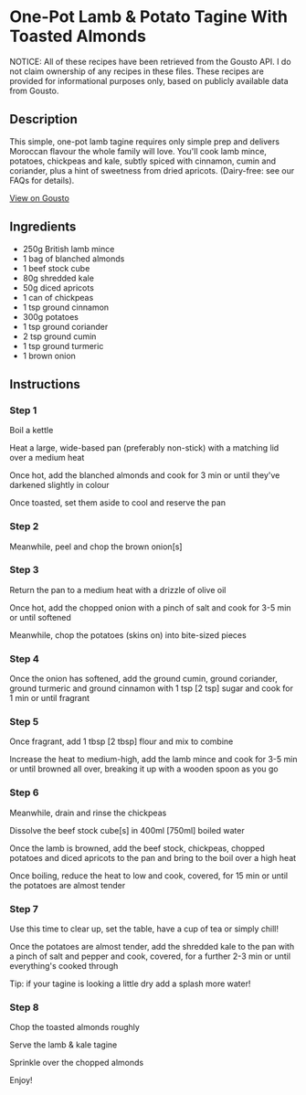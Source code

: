 # One-Pot Lamb & Potato Tagine With Toasted Almonds

NOTICE: All of these recipes have been retrieved from the Gousto API. I do not claim ownership of any recipes in these files. These recipes are provided for informational purposes only, based on publicly available data from Gousto.

## Description

This simple, one-pot lamb tagine requires only simple prep and delivers Moroccan flavour the whole family will love. You'll cook lamb mince, potatoes, chickpeas and kale, subtly spiced with cinnamon, cumin and coriander, plus a hint of sweetness from dried apricots. (Dairy-free: see our FAQs for details).

[View on Gousto](https://www.gousto.co.uk/recipes/cookbook/one-pot-lamb-potato-tagine-with-toasted-almonds)

## Ingredients

- 250g British lamb mince
- 1 bag of blanched almonds
- 1 beef stock cube
- 80g shredded kale
- 50g diced apricots
- 1 can of chickpeas
- 1 tsp ground cinnamon
- 300g potatoes
- 1 tsp ground coriander
- 2 tsp ground cumin
- 1 tsp ground turmeric
- 1 brown onion

## Instructions


### Step 1

Boil a kettle


Heat a large, wide-based pan (preferably non-stick) with a matching lid over a medium heat


Once hot, add the&nbsp;blanched almonds&nbsp;and cook for 3 min or until they've darkened slightly in colour


Once toasted, set them aside to cool and reserve the pan


### Step 2

Meanwhile, peel and chop the&nbsp;brown onion<span class="text-danger">[s]</span>


### Step 3

Return the pan to a medium heat with&nbsp;a drizzle of&nbsp;olive oil


Once hot, add the&nbsp;chopped onion&nbsp;with a pinch of salt and cook for 3-5 min or until softened


Meanwhile, chop the potatoes (skins on) into bite-sized pieces


### Step 4

Once the onion has softened, add&nbsp;the&nbsp;ground&nbsp;cumin,&nbsp;ground coriander, ground&nbsp;turmeric&nbsp;and ground&nbsp;cinnamon&nbsp;with 1 tsp&nbsp;<span class="text-danger">[2 tsp]&nbsp;</span>sugar&nbsp;and cook for 1&nbsp;min or until fragrant&nbsp;&nbsp;


### Step 5

Once fragrant, add 1 tbsp&nbsp;<span class="text-danger">[2 tbsp]&nbsp;</span>flour&nbsp;and mix to combine


Increase the heat to medium-high, add the&nbsp;lamb mince&nbsp;and cook for 3-5 min or until browned all over, breaking it up with a wooden spoon as you go


### Step 6

Meanwhile, drain and rinse the&nbsp;chickpeas


Dissolve the&nbsp;beef stock cube<span class="text-danger">[s]</span><span class="text-danger">&nbsp;</span>in 400ml&nbsp;<span class="text-danger">[750ml]&nbsp;</span>boiled water


Once the lamb is browned, add the&nbsp;beef stock,&nbsp;chickpeas,&nbsp;chopped potatoes&nbsp;and&nbsp;diced&nbsp;apricots&nbsp;to the pan and bring to the boil over a high heat


Once boiling,&nbsp;reduce the heat to low and cook, covered, for 15 min or until the potatoes are almost tender


### Step 7

Use this time to clear up, set the table, have a cup of tea or simply chill!


Once the potatoes are almost tender, add the shredded kale to the pan&nbsp;with a pinch of salt and pepper and cook, covered, for a further 2-3 min or until everything's cooked through


Tip: if your tagine is looking a little dry add a splash more water!

### Step 8

Chop the toasted almonds roughly


Serve the lamb &amp; kale tagine&nbsp;


Sprinkle over the chopped almonds


Enjoy!


